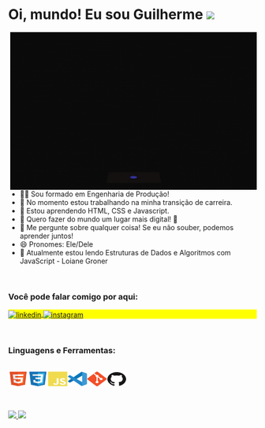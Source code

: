 <h1 align="left">Oi, mundo! Eu sou Guilherme <img src="https://raw.githubusercontent.com/kaueMarques/kaueMarques/master/hi.gif" width="30px"></h1>

 <img align="right" alt="GIF" src="https://github.com/jguigo/jguigo/blob/main/img-dev.gif?raw=true" width="500" height="320" />

- 👨‍🎓 Sou formado em Engenharia de Produção!
- 🔭 No momento estou trabalhando na minha transição de carreira.
- 🌱 Estou aprendendo HTML, CSS e Javascript.
- 👯 Quero fazer do mundo um lugar mais digital! :blue_heart:
- 💬 Me pergunte sobre qualquer coisa! Se eu não souber, podemos aprender juntos!
- 😄 Pronomes: Ele/Dele
- 📖 Atualmente estou lendo Estruturas de Dados e Algoritmos com JavaScript - Loiane Groner
<br>

### Você pode falar comigo por aqui:

<p align="left" style="background:yellow">
<a href="https://www.linkedin.com/in/guilhermef-melo/" target="_blank">
  <img align="center" src="https://img.shields.io/badge/-guilhermefmelo-05122A?style=flat&logo=linkedin" alt="linkedin"/>
</a>
<a href="https://instagram.com/jguigo" target="_blank">
 <img align="center" src="https://img.shields.io/badge/-jguigo-05122A?style=flat&logo=instagram" alt="instagram"/>
</a>
</p>
<br>

### Linguagens e Ferramentas:
<div style="display: inline_block"><br>
  <img align="left" alt="gui-HTML" height="30" width="40" src="https://raw.githubusercontent.com/devicons/devicon/master/icons/html5/html5-original.svg">
  <img align="left" alt="gui-CSS" height="30" width="40" src="https://raw.githubusercontent.com/devicons/devicon/master/icons/css3/css3-original.svg">
  <img align="left" alt="gui-Js" height="30" width="40" src="https://raw.githubusercontent.com/devicons/devicon/master/icons/javascript/javascript-plain.svg">
  <img align="left" alt="gui-vscode" height="30" width="40" src="https://raw.githubusercontent.com/devicons/devicon/master/icons/vscode/vscode-original.svg">
  <img align="left" alt="gui-git" height="30" width="40" src="https://raw.githubusercontent.com/devicons/devicon/master/icons/git/git-original.svg">
  <img align="left" alt="gui-github" height="30" width="40" src="https://raw.githubusercontent.com/devicons/devicon/master/icons/github/github-original.svg">
</div>


<br><br><br>
<div align="left">
  <a href="https://github.com/rafaballerini">
  <img height="150em" src="https://github-readme-stats.vercel.app/api?username=jguigo&show_icons=true&theme=radical&include_all_commits=true&count_private=true"/>
  <img height="150em" src="https://github-readme-stats.vercel.app/api/top-langs/?username=jguigo&layout=compact&langs_count=7&theme=radical"/>
</div>
